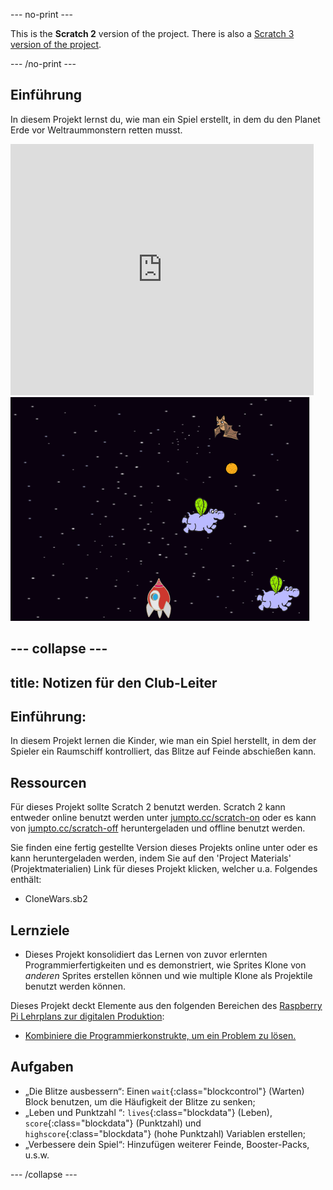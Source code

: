 --- no-print ---

This is the **Scratch 2** version of the project. There is also a [Scratch 3 version of the project](https://projects.raspberrypi.org/de-DE/projects/clone-wars).

--- /no-print ---

## Einführung

In diesem Projekt lernst du, wie man ein Spiel erstellt, in dem du den Planet Erde vor Weltraummonstern retten musst.

<div class="scratch-preview">
  <iframe allowtransparency="true" width="485" height="402" src="https://scratch.mit.edu/projects/embed/46018140/?autostart=false" frameborder="0"></iframe>
  <img src="images/invaders-final.png">
</div>

--- collapse ---
---
title: Notizen für den Club-Leiter
---

## Einführung:
In diesem Projekt lernen die Kinder, wie man ein Spiel herstellt, in dem der Spieler ein Raumschiff kontrolliert, das Blitze auf Feinde abschießen kann.

## Ressourcen
Für dieses Projekt sollte Scratch 2 benutzt werden. Scratch 2 kann entweder online benutzt werden unter [jumpto.cc/scratch-on](http://jumpto.cc/scratch-on) oder es kann von [jumpto.cc/scratch-off](http://jumpto.cc/scratch-off) heruntergeladen und offline benutzt werden.

Sie finden eine fertig gestellte Version dieses Projekts online unter <a href="http://scratch.mit.edu/projects/46018140/#editor">  </a> oder es kann heruntergeladen werden, indem Sie auf den 'Project Materials' (Projektmaterialien) Link für dieses Projekt klicken, welcher u.a. Folgendes enthält:

+ CloneWars.sb2

## Lernziele
+ Dieses Projekt konsolidiert das Lernen von zuvor erlernten Programmierfertigkeiten und es demonstriert, wie Sprites Klone von _anderen_ Sprites erstellen können und wie multiple Klone als Projektile benutzt werden können.

Dieses Projekt deckt Elemente aus den folgenden Bereichen des [Raspberry Pi Lehrplans zur digitalen Produktion](http://rpf.io/curriculum):

+ [Kombiniere die Programmierkonstrukte, um ein Problem zu lösen.](https://www.raspberrypi.org/curriculum/programming/builder)

## Aufgaben
+ „Die Blitze ausbessern“: Einen `wait`{:class="blockcontrol"} (Warten) Block benutzen, um die Häufigkeit der Blitze zu senken;
+ „Leben und Punktzahl “: `lives`{:class="blockdata"} (Leben), `score`{:class="blockdata"} (Punktzahl) und `highscore`{:class="blockdata"} (hohe Punktzahl) Variablen erstellen;
+ „Verbessere dein Spiel“: Hinzufügen weiterer Feinde, Booster-Packs, u.s.w.

--- /collapse ---

